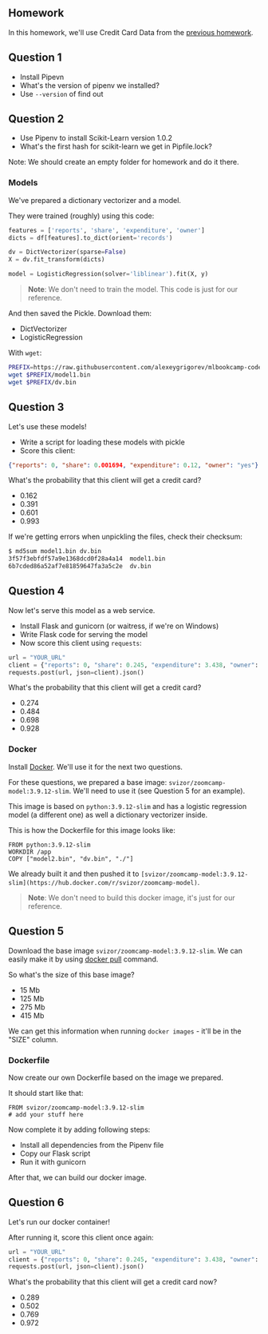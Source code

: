 ## Homework

In this homework, we'll use Credit Card Data from the [previous homework](https://github.com/MuhammadAwon/ml-engineering/blob/main/homework/session4/session4-homework.ipynb).

## Question 1

- Install Pipevn
- What's the version of pipenv we installed?
- Use `--version` of find out

## Question 2

- Use Pipenv to install Scikit-Learn version 1.0.2
- What's the first hash for scikit-learn we get in Pipfile.lock?

Note: We should create an empty folder for homework and do it there.

### Models

We've prepared a dictionary vectorizer and a model.

They were trained (roughly) using this code:

```python
features = ['reports', 'share', 'expenditure', 'owner']
dicts = df[features].to_dict(orient='records')

dv = DictVectorizer(sparse=False)
X = dv.fit_transform(dicts)

model = LogisticRegression(solver='liblinear').fit(X, y)
```

> **Note**: We don't need to train the model. This code is just for our reference.

And then saved the Pickle. Download them:

* DictVectorizer
* LogisticRegression

With `wget`:

```bash
PREFIX=https://raw.githubusercontent.com/alexeygrigorev/mlbookcamp-code/master/course-zoomcamp/cohorts/2022/05-deployment/homework
wget $PREFIX/model1.bin
wget $PREFIX/dv.bin
```

## Question 3

Let's use these models!

- Write a script for loading these models with pickle
- Score this client:

```json
{"reports": 0, "share": 0.001694, "expenditure": 0.12, "owner": "yes"}
```

What's the probability that this client will get a credit card?

- 0.162
- 0.391
- 0.601
- 0.993

If we're getting errors when unpickling the files, check their checksum:

```bash
$ md5sum model1.bin dv.bin
3f57f3ebfdf57a9e1368dcd0f28a4a14  model1.bin
6b7cded86a52af7e81859647fa3a5c2e  dv.bin
```

## Question 4

Now let's serve this model as a web service.

- Install Flask and gunicorn (or waitress, if we're on Windows)
- Write Flask code for serving the model
- Now score this client using `requests`:

```python
url = "YOUR_URL"
client = {"reports": 0, "share": 0.245, "expenditure": 3.438, "owner": "yes"}
requests.post(url, json=client).json()
```

What's the probability that this client will get a credit card?

- 0.274
- 0.484
- 0.698
- 0.928

### Docker

Install [Docker](https://github.com/alexeygrigorev/mlbookcamp-code/blob/master/course-zoomcamp/05-deployment/06-docker.md). We'll use it for the next two questions.

For these questions, we prepared a base image: `svizor/zoomcamp-model:3.9.12-slim`. We'll need to use it (see Question 5 for an example).

This image is based on `python:3.9.12-slim` and has a logistic regression model (a different one) as well a dictionary vectorizer inside.

This is how the Dockerfile for this image looks like:

```docker
FROM python:3.9.12-slim
WORKDIR /app
COPY ["model2.bin", "dv.bin", "./"]
```

We already built it and then pushed it to `[svizor/zoomcamp-model:3.9.12-slim](https://hub.docker.com/r/svizor/zoomcamp-model)`.

> **Note**: We don't need to build this docker image, it's just for our reference.

## Question 5

Download the base image `svizor/zoomcamp-model:3.9.12-slim`. We can easily make it by using [docker pull](https://docs.docker.com/engine/reference/commandline/pull/) command.

So what's the size of this base image?

- 15 Mb
- 125 Mb
- 275 Mb
- 415 Mb

We can get this information when running `docker images` - it'll be in the "SIZE" column.

### Dockerfile

Now create our own Dockerfile based on the image we prepared.

It should start like that:

```docker
FROM svizor/zoomcamp-model:3.9.12-slim
# add your stuff here
```

Now complete it by adding following steps:

- Install all dependencies from the Pipenv file
- Copy our Flask script
- Run it with gunicorn

After that, we can build our docker image.

## Question 6

Let's run our docker container!

After running it, score this client once again:

```python
url = "YOUR_URL"
client = {"reports": 0, "share": 0.245, "expenditure": 3.438, "owner": "yes"}
requests.post(url, json=client).json()
```
What's the probability that this client will get a credit card now?

- 0.289
- 0.502
- 0.769
- 0.972
